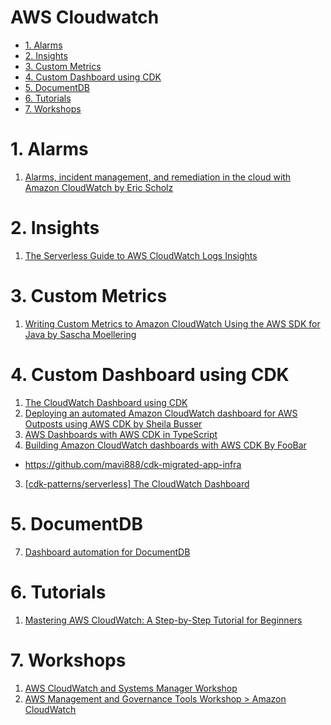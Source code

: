 <h1>AWS Cloudwatch </h1>

<!-- TOC -->

- [1. Alarms](#1-alarms)
- [2. Insights](#2-insights)
- [3. Custom Metrics](#3-custom-metrics)
- [4. Custom Dashboard using CDK](#4-custom-dashboard-using-cdk)
- [5. DocumentDB](#5-documentdb)
- [6. Tutorials](#6-tutorials)
- [7. Workshops](#7-workshops)

<!-- /TOC -->

# 1. Alarms

1. [Alarms, incident management, and remediation in the cloud with Amazon CloudWatch by Eric Scholz ](https://aws.amazon.com/blogs/mt/alarms-incident-management-and-remediation-in-the-cloud-with-amazon-cloudwatch/)

# 2. Insights

1. [The Serverless Guide to AWS CloudWatch Logs Insights](https://baselime.io/blog/cloudwatch-insights-guide)

# 3. Custom Metrics

1. [Writing Custom Metrics to Amazon CloudWatch Using the AWS SDK for Java by Sascha Moellering](https://aws.amazon.com/blogs/developer/writing-custom-metrics-to-amazon-cloudwatch-using-the-aws-sdk-for-java/)

# 4. Custom Dashboard using CDK

1. [The CloudWatch Dashboard using CDK](https://github.com/cdk-patterns/serverless/blob/main/the-cloudwatch-dashboard/)
2. [Deploying an automated Amazon CloudWatch dashboard for AWS Outposts using AWS CDK by Sheila Busser ](https://aws.amazon.com/blogs/compute/deploying-an-automated-amazon-cloudwatch-dashboard-for-aws-outposts-using-aws-cdk/)
3. [AWS Dashboards with AWS CDK in TypeScript](https://levelup.gitconnected.com/aws-dashboards-with-aws-cdk-in-typescript-12d97bf0958)
4. [Building Amazon CloudWatch dashboards with AWS CDK By FooBar](https://www.youtube.com/watch?v=0VNKHIcQ5wk)
- https://github.com/mavi888/cdk-migrated-app-infra
3. [[cdk-patterns/serverless] The CloudWatch Dashboard](https://github.com/cdk-patterns/serverless/blob/main/the-cloudwatch-dashboard/README.md)

# 5. DocumentDB

7. [Dashboard automation for DocumentDB](https://catalog.us-east-1.prod.workshops.aws/workshops/464d6c17-9faa-4fef-ac9f-dd49610174d3/en-US/monitoring/deploy)

# 6. Tutorials

1. [Mastering AWS CloudWatch: A Step-by-Step Tutorial for Beginners](https://cto.ai/blog/aws-cloudwatch/)

# 7. Workshops

1. [AWS CloudWatch and Systems Manager Workshop](https://catalog.us-east-1.prod.workshops.aws/workshops/a8e9c6a6-0ba9-48a7-a90d-378a440ab8ba/en-US)
2. [AWS Management and Governance Tools Workshop > Amazon CloudWatch](https://mng.workshop.aws/cloudwatch.html)
